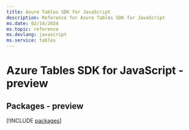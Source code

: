 ```yaml
---
title: Azure Tables SDK for JavaScript
description: Reference for Azure Tables SDK for JavaScript
ms.date: 02/14/2024
ms.topic: reference
ms.devlang: javascript
ms.service: tables
---
```

# Azure Tables SDK for JavaScript - preview
## Packages - preview
[!INCLUDE [packages](tables-index.md)]
